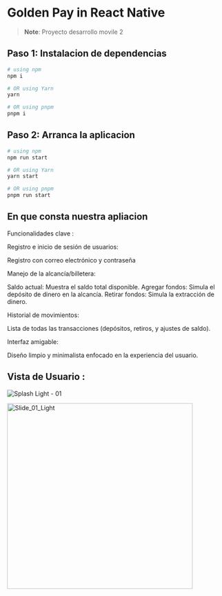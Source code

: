 # Golden Pay in React Native

>**Note**: Proyecto desarrollo movile 2

## Paso 1: Instalacion de dependencias

```bash
# using npm
npm i

# OR using Yarn
yarn

# OR using pnpm
pnpm i
```

## Paso 2: Arranca la aplicacion 

```bash
# using npm
npm run start

# OR using Yarn
yarn start

# OR using pnpm
pnpm run start
```

## En que consta nuestra apliacion

Funcionalidades clave :

Registro e inicio de sesión de usuarios:

Registro con correo electrónico y contraseña

Manejo de la alcancía/billetera:

Saldo actual: Muestra el saldo total disponible.
Agregar fondos: Simula el depósito de dinero en la alcancía.
Retirar fondos: Simula la extracción de dinero.

Historial de movimientos:

Lista de todas las transacciones (depósitos, retiros, y ajustes de saldo).

Interfaz amigable:

Diseño limpio y minimalista enfocado en la experiencia del usuario.

## Vista de Usuario :

![Splash Light - 01](https://github.com/user-attachments/assets/d4ed75c7-a9dc-402f-8b24-99d46558dbcc)

<img width="430" alt="Slide_01_Light" src="https://github.com/user-attachments/assets/69e5196c-45cd-4e6a-8253-302ef230cafb" />
